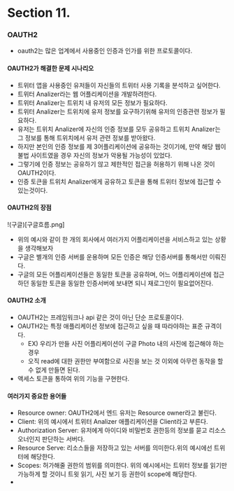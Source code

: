 # Section 11.

### OAUTH2
- oauth2는 많은 업계에서 사용중인 인증과 인가를 위한 프로토콜이다.

#### OAUTH2가 해결한 문제 시나리오
- 트위터 앱을 사용중인 유저들이 자신들의 트위터 사용 기록을 분석하고 싶어한다.
- 트위터 Analizer라는 웹 어플리케이션을 개발하려한다.
- 트위터 Analizer는 트위치 내 유저의 모든 정보가 필요하다.
- 트위터 Analizer는 트위치에 유저 정보를 요구하기위해 유저의 인증관련 정보가 필요하다.
- 유저는 트위치 Analizer에 자신의 인증 정보를 모두 공유하고 트위치 Analizer는 그 정보를 통해 트위치에서 유저 관련 정보를 받아왔다.
- 하지만 본인의 인증 정보를 제 3어플리케이션에 공유하는 것이기에, 만약 해당 웹이 불법 사이트였을 경우 자신의 정보가 악용될 가능성이 있었다.
- 그렇기에 인증 정보는 공유하기 않고 제한적인 접근을 허용하기 위해 나온 것이 OAUTH2이다.
- 인증 토큰을 트위치 Analizer에게 공유하고 토큰을 통해 트위터 정보에 접근할 수 있는것이다.

#### OAUTH2의 장점
!(구글)[구글흐름.png]
- 위의 예시와 같이 한 개의 회사에서 여러가지 어플리케이션을 서비스하고 있는 상황을 생각해보자
- 구글은 별개의 인증 서버를 운용하며 모든 인증은 해당 인증서버를 통해서만 이뤄진다.
- 구글의 모든 어플리케이션들은 동일한 토큰을 공유하며, 어느 어플리케이션에 접근하던 동일한 토큰을 동일한 인증서버에 보내면 되니 재로그인이 필요없어진다.

#### OAUTH2 소개
- OAUTH2는 프레임워크나 api 같은 것이 아닌 단순 프로토콜이다.
- OAUTH2는 특정 애플리케이션 정보에 접근하고 싶을 때 따라야하는 표준 규격이다.
  - EX) 우리가 만들 사진 어플리케이션이 구글 Photo 내의 사진에 접근해야 하는 경우
  - 오직 read에 대한 권한만 부여함으로 사진을 보는 것 이외에 아무런 동작을 할 수 없게 만들면 된다.
- 액세스 토큰을 통하여 위의 기능을 구현한다.

#### 여러가지 중요한 용어들
- Resource owner: OAUTH2에서 엔드 유저는 Resource owner라고 불린다.
- Client: 위의 예시에서 트위터 Analizer 애플리케이션을 Client라고 부른다.
- Authorization Server: 유저에게 아이디와 비밀번호 권한등의 정보를 묻고 리소스 오너인지 판단하는 서버다.
- Resource Serve: 리소스들을 저장하고 있는 서버를 의미한다.위의 예시에선 트위터에 해당한다.
- Scopes: 허가해줄 권한의 범위를 의미한다. 위의 예시에서는 트위터 정보를 읽기만 가능하게 할 것이니 트윗 읽기, 사진 보기 등 권한이 scope에 해당한다.
- 
